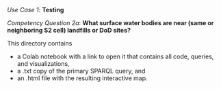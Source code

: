 *Use Case 1*: **Testing**

*Competency Question 2a*: **What surface water bodies are near (same or neighboring S2 cell) landfills or DoD sites?**

This directory contains 
- a Colab notebook with a link to open it that contains all code, queries, and visualizations,
- a .txt copy of the primary SPARQL query, and
- an .html file with the resulting interactive map.
